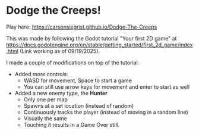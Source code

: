 # Dodge the Creeps! 

Play here: https://carsonsiegrist.github.io/Dodge-The-Creeps

This was made by following the Godot tutorial "Your first 2D game" at https://docs.godotengine.org/en/stable/getting_started/first_2d_game/index.html (Link working as of 09/19/2025). 

I made a couple of modifications on top of the tutorial: 
  - Added more controls:
    - WASD for movement, Space to start a game
    - You can still use arrow keys for movement and enter to start as well
  - Added a new enemy type, the **Hunter**
    - Only one per map
    - Spawns at a set location (instead of random)
    - Continuously tracks the player (instead of moving in a random line)
    - Visually the same
    - Touching it results in a Game Over still. 
